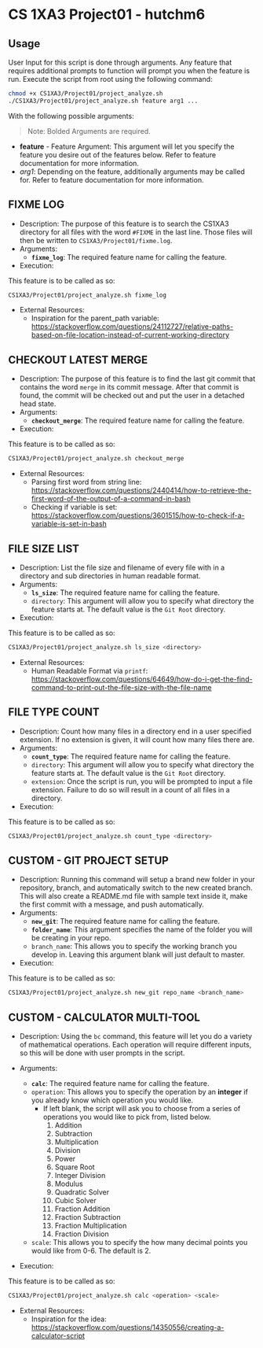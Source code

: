 # CS 1XA3 Project01 - hutchm6

## Usage

User Input for this script is done through arguments. Any feature that requires additional prompts to function will prompt you when the feature is run.
Execute the script from root using the following command:

```bash
chmod +x CS1XA3/Project01/project_analyze.sh
./CS1XA3/Project01/project_analyze.sh feature arg1 ...
```

With the following possible arguments:

> Note: Bolded Arguments are required.

- **feature** - Feature Argument: This argument will let you specify the feature you desire out of the features below. Refer to feature documentation for more information.
- _arg1_: Depending on the feature, additionally arguments may be called for. Refer to feature documentation for more information.

## FIXME LOG

- Description: The purpose of this feature is to search the CS1XA3 directory for all files with the word `#FIXME` in the last line. Those files will then be written to `CS1XA3/Project01/fixme.log`.
- Arguments:
  - **`fixme_log`**: The required feature name for calling the feature.
- Execution:

This feature is to be called as so:

```bash
CS1XA3/Project01/project_analyze.sh fixme_log
```

- External Resources:
  - Inspiration for the parent_path variable: <https://stackoverflow.com/questions/24112727/relative-paths-based-on-file-location-instead-of-current-working-directory>

## CHECKOUT LATEST MERGE

- Description: The purpose of this feature is to find the last git commit that contains the word `merge` in its commit message. After that commit is found, the commit will be checked out and put the user in a detached head state.
- Arguments:
  - **`checkout_merge`**: The required feature name for calling the feature.
- Execution:

This feature is to be called as so:

```bash
CS1XA3/Project01/project_analyze.sh checkout_merge
```

- External Resources:
  - Parsing first word from string line: <https://stackoverflow.com/questions/2440414/how-to-retrieve-the-first-word-of-the-output-of-a-command-in-bash>
  - Checking if variable is set: <https://stackoverflow.com/questions/3601515/how-to-check-if-a-variable-is-set-in-bash>

## FILE SIZE LIST

- Description: List the file size and filename of every file with in a directory and sub directories in human readable format.
- Arguments:
  - **`ls_size`**: The required feature name for calling the feature.
  - `directory`: This argument will allow you to specify what directory the feature starts at. The default value is the `Git Root` directory.
- Execution:

This feature is to be called as so:

```bash
CS1XA3/Project01/project_analyze.sh ls_size <directory>
```

- External Resources:
  - Human Readable Format via `printf`: <https://stackoverflow.com/questions/64649/how-do-i-get-the-find-command-to-print-out-the-file-size-with-the-file-name>

## FILE TYPE COUNT

- Description: Count how many files in a directory end in a user specified extension. If no extension is given, it will count how many files there are.
- Arguments:
  - **`count_type`**: The required feature name for calling the feature.
  - `directory`: This argument will allow you to specify what directory the feature starts at. The default value is the `Git Root` directory.
  - `extension`: Once the script is run, you will be prompted to input a file extension. Failure to do so will result in a count of all files in a directory.
- Execution:

This feature is to be called as so:

```bash
CS1XA3/Project01/project_analyze.sh count_type <directory>
```

## CUSTOM - GIT PROJECT SETUP

- Description: Running this command will setup a brand new folder in your repository, branch, and automatically switch to the new created branch. This will also create a README.md file with sample text inside it, make the first commit with a message, and push automatically.
- Arguments:
  - **`new_git`**: The required feature name for calling the feature.
  - **`folder_name`**: This argument specifies the name of the folder you will be creating in your repo.
  - `branch_name`: This allows you to specify the working branch you develop in. Leaving this argument blank will just default to master.
- Execution:

This feature is to be called as so:

```bash
CS1XA3/Project01/project_analyze.sh new_git repo_name <branch_name>
```

## CUSTOM - CALCULATOR MULTI-TOOL

- Description: Using the `bc` command, this feature will let you do a variety of mathematical operations. Each operation will require different inputs, so this will be done with user prompts in the script.
- Arguments:
  - **`calc`**: The required feature name for calling the feature.
  - `operation`: This allows you to specify the operation by an **integer** if you already know which operation you would like.
    - If left blank, the script will ask you to choose from a series of operations you would like to pick from, listed below.
        1. Addition
        2. Subtraction
        3. Multiplication
        4. Division
        5. Power
        6. Square Root
        7. Integer Division
        8. Modulus
        9. Quadratic Solver
        10. Cubic Solver
        11. Fraction Addition
        12. Fraction Subtraction
        13. Fraction Multiplication
        14. Fraction Division
  - `scale`: This allows you to specify the how many decimal points you would like from 0-6. The default is 2.

- Execution:

This feature is to be called as so:

```bash
CS1XA3/Project01/project_analyze.sh calc <operation> <scale>
```

- External Resources:
  - Inspiration for the idea: <https://stackoverflow.com/questions/14350556/creating-a-calculator-script>
